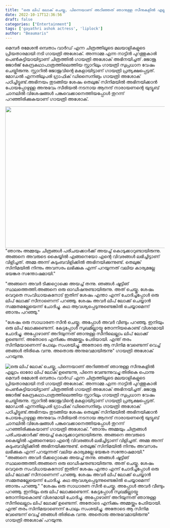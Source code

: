 ```yaml
---
title: "ഒരു ലിപ് ലോക് ചെയ്തു, പിന്നെയാണ് അറിഞ്ഞത് ഞാനുള്ള സീനുകളിൽ എല്ലാം ഓരോ ലിപ് ലോക് ഉണ്ടെന്നു, പിന്നെ വേണ്ടന്നുവച്ചു തിരികെ പൊന്നു"
date: 2022-10-17T12:36:56
draft: false
categories: ["Entertainment"]
tags: ['gayathri ashok actress', 'liplock']
author: "Beaumaris"
---
```


മെമ്പർ രമേശൻ ഒമ്പതാം വാർഡ് എന്ന ചിത്രത്തിലൂടെ മലയാളികളുടെ പ്രിയതാരമായി നടി ഗായത്രി അശോക്. അന്നാമ്മ എന്ന നാട്ടിൻ പുറത്തുകാരി പെൺകുട്ടിയായിട്ടാണ് ചിത്രത്തിൽ ഗായത്രി അശോക് അഭിനയിച്ചത് .ജോജു ജോർജ് കേന്ദ്രകഥാപാത്രത്തിലെത്തിയ സ്റ്റാറിലും ഗായത്രി സുപ്രധാന വേഷം ചെയ്തിരുന്നു. സ്റ്റാറിൽ ജോജുവിന്റെ മകളായിട്ടാണ് ഗായത്രി പ്രത്യക്ഷപ്പെട്ടത്. മോഡൽ എന്നതിലുപരി ഗ്രാഫിക് ഡിസൈനിങും ഗായത്രി അശോക് പഠിച്ചിട്ടുണ്ട്.അഭിനയം തുടങ്ങിയ ശേഷം തെലുങ്ക് സിനിമയിൽ അഭിനയിക്കാൻ പോയപ്പോഴുള്ള അനുഭവം സീരിയൽ നടനായ ആനന്ദ് നാരായണന്റെ യുട്യൂബ് ചാനലിൽ വിശേഷങ്ങൾ പങ്കുവെക്കാനെത്തിയപ്പോൾ തുറന്ന് പറഞ്ഞിരിക്കുകയാണ് ഗായത്രി അശോക്.

<img class="size-full wp-image-355057 aligncenter" src="https://cdn.boolokam.com/articles/2022/10/fwffgggg.jpeg" alt="" width="800" height="448" />"ഞാനും അമ്മയും ചിത്രങ്ങൾ പരിചയക്കാർക്ക് അയച്ച് കൊടുക്കാറുണ്ടായിരുന്നു. അങ്ങനെ അവരുടെ കൈയ്യിൽ എങ്ങനെയോ എന്റെ വിവരങ്ങൾ ലഭിച്ചിട്ടാണ് വിളിച്ചത്. അമ്മ അന്ന് കുടുംബവിളിക്കിൽ അഭിനയിക്കുന്നുണ്ട്. തെലുങ്ക് സിനിമയിൽ നിന്നും അവസരം ലഭിക്കുക എന്ന് പറയുന്നത് വലിയ കാര്യമല്ലേ ഭയങ്കര സന്തോഷമായി."

"അങ്ങനെ അവർ ടിക്കറ്റൊക്കെ അയച്ച് തന്നു. ഞങ്ങൾ ഷൂട്ടിങ് സ്ഥലത്തെത്തി.അങ്ങനെ ഒരു ഓഡീഷനുണ്ടായിരുന്നു. അത് ചെയ്തു. ശേഷം വെറുതെ സംവിധായകനോട് ഇതിന് ശേഷം എന്താ എന്ന് ചോദിച്ചപ്പോൾ ഒരു ലിപ് ലോക്ക് സീനാണെന്ന് പറഞ്ഞു. ശേഷം അവർ ലിപ് ലോക്ക് ചെയ്യാൻ സമ്മതമല്ലേയെന്ന് ചോദിച്ചു. കഥ ആവശ്യപ്പെടുന്നുണ്ടെങ്കിൽ ചെയ്യാമെന്ന് ഞാനും പറഞ്ഞു."

"ശേഷം ഒരു സാധാരണ സീൻ ചെയ്തു. അപ്പോൾ അവർ വീണ്ടും പറഞ്ഞു. ഇനിയും ഒരു ലിപ് ലോക്കുണ്ടെന്ന്. കേട്ടപ്പോൾ സുഖമില്ലായ്മ തോന്നിയകൊണ്ട് വിശദമായി ചോദിച്ചു. അപ്പോഴാണ് അറിയുന്നത് ഞാനുള്ള സീനിലെല്ലാം ലിപ് ലോക്ക് ഉണ്ടെന്ന്. അതോടെ എനിക്കും അമ്മയ്ക്കും പേടിയായി. എന്ത് തരം സിനിമയാണെന്ന് പോലും സംശയിച്ചു. അതോടെ ആ സിനിമ വേണ്ടെന്ന് വെച്ച് ഞങ്ങൾ തിരികെ വന്നു. അതൊരു അനുഭവമായിരുന്നു" ഗായത്രി അശോക് പറയുന്നു.


![ഒരു ലിപ് ലോക് ചെയ്തു, പിന്നെയാണ് അറിഞ്ഞത് ഞാനുള്ള സീനുകളിൽ എല്ലാം ഓരോ ലിപ് ലോക് ഉണ്ടെന്നു, പിന്നെ വേണ്ടന്നുവച്ചു തിരികെ പൊന്നു](https://cdn.boolokam.com/articles/2022/10/fwffgggg.jpeg)മെമ്പർ രമേശൻ ഒമ്പതാം വാർഡ് എന്ന ചിത്രത്തിലൂടെ മലയാളികളുടെ പ്രിയതാരമായി നടി ഗായത്രി അശോക്. അന്നാമ്മ എന്ന നാട്ടിൻ പുറത്തുകാരി പെൺകുട്ടിയായിട്ടാണ് ചിത്രത്തിൽ ഗായത്രി അശോക് അഭിനയിച്ചത് .ജോജു ജോർജ് കേന്ദ്രകഥാപാത്രത്തിലെത്തിയ സ്റ്റാറിലും ഗായത്രി സുപ്രധാന വേഷം ചെയ്തിരുന്നു. സ്റ്റാറിൽ ജോജുവിന്റെ മകളായിട്ടാണ് ഗായത്രി പ്രത്യക്ഷപ്പെട്ടത്. മോഡൽ എന്നതിലുപരി ഗ്രാഫിക് ഡിസൈനിങും ഗായത്രി അശോക് പഠിച്ചിട്ടുണ്ട്.അഭിനയം തുടങ്ങിയ ശേഷം തെലുങ്ക് സിനിമയിൽ അഭിനയിക്കാൻ പോയപ്പോഴുള്ള അനുഭവം സീരിയൽ നടനായ ആനന്ദ് നാരായണന്റെ യുട്യൂബ് ചാനലിൽ വിശേഷങ്ങൾ പങ്കുവെക്കാനെത്തിയപ്പോൾ തുറന്ന് പറഞ്ഞിരിക്കുകയാണ് ഗായത്രി അശോക്. "ഞാനും അമ്മയും ചിത്രങ്ങൾ പരിചയക്കാർക്ക് അയച്ച് കൊടുക്കാറുണ്ടായിരുന്നു. അങ്ങനെ അവരുടെ കൈയ്യിൽ എങ്ങനെയോ എന്റെ വിവരങ്ങൾ ലഭിച്ചിട്ടാണ് വിളിച്ചത്. അമ്മ അന്ന് കുടുംബവിളിക്കിൽ അഭിനയിക്കുന്നുണ്ട്. തെലുങ്ക് സിനിമയിൽ നിന്നും അവസരം ലഭിക്കുക എന്ന് പറയുന്നത് വലിയ കാര്യമല്ലേ ഭയങ്കര സന്തോഷമായി." "അങ്ങനെ അവർ ടിക്കറ്റൊക്കെ അയച്ച് തന്നു. ഞങ്ങൾ ഷൂട്ടിങ് സ്ഥലത്തെത്തി.അങ്ങനെ ഒരു ഓഡീഷനുണ്ടായിരുന്നു. അത് ചെയ്തു. ശേഷം വെറുതെ സംവിധായകനോട് ഇതിന് ശേഷം എന്താ എന്ന് ചോദിച്ചപ്പോൾ ഒരു ലിപ് ലോക്ക് സീനാണെന്ന് പറഞ്ഞു. ശേഷം അവർ ലിപ് ലോക്ക് ചെയ്യാൻ സമ്മതമല്ലേയെന്ന് ചോദിച്ചു. കഥ ആവശ്യപ്പെടുന്നുണ്ടെങ്കിൽ ചെയ്യാമെന്ന് ഞാനും പറഞ്ഞു." "ശേഷം ഒരു സാധാരണ സീൻ ചെയ്തു. അപ്പോൾ അവർ വീണ്ടും പറഞ്ഞു. ഇനിയും ഒരു ലിപ് ലോക്കുണ്ടെന്ന്. കേട്ടപ്പോൾ സുഖമില്ലായ്മ തോന്നിയകൊണ്ട് വിശദമായി ചോദിച്ചു. അപ്പോഴാണ് അറിയുന്നത് ഞാനുള്ള സീനിലെല്ലാം ലിപ് ലോക്ക് ഉണ്ടെന്ന്. അതോടെ എനിക്കും അമ്മയ്ക്കും പേടിയായി. എന്ത് തരം സിനിമയാണെന്ന് പോലും സംശയിച്ചു. അതോടെ ആ സിനിമ വേണ്ടെന്ന് വെച്ച് ഞങ്ങൾ തിരികെ വന്നു. അതൊരു അനുഭവമായിരുന്നു" ഗായത്രി അശോക് പറയുന്നു.
